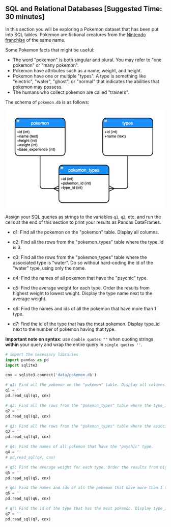
## SQL and Relational Databases [Suggested Time: 30 minutes]

In this section you will be exploring a Pokemon dataset that has been put into SQL tables. Pokemon are fictional creatures from the [Nintendo franchise](https://en.wikipedia.org/wiki/Pok%C3%A9mon) of the same name.

Some Pokemon facts that might be useful:
* The word "pokemon" is both singular and plural. You may refer to "one pokemon" or "many pokemon".
* Pokemon have attributes such as a name, weight, and height.
* Pokemon have one or multiple "types". A type is something like "electric", "water", "ghost", or "normal" that indicates the abilities that pokemon may possess.
* The humans who collect pokemon are called "trainers".

The schema of `pokemon.db` is as follows:

<img src="data/pokemon_db.png" alt="db schema" style="width:500px;"/>

Assign your SQL queries as strings to the variables `q1`, `q2`, etc. and run the cells at the end of this section to print your results as Pandas DataFrames.

- q1: Find all the pokemon on the "pokemon" table. Display all columns.  

  
- q2: Find all the rows from the "pokemon_types" table where the type_id is 3.


- q3: Find all the rows from the "pokemon_types" table where the associated type is "water". Do so without hard-coding the id of the "water" type, using only the name.


- q4: Find the names of all pokemon that have the "psychic" type.


- q5: Find the average weight for each type. Order the results from highest weight to lowest weight. Display the type name next to the average weight.


- q6: Find the names and ids of all the pokemon that have more than 1 type.


- q7: Find the id of the type that has the most pokemon. Display type_id next to the number of pokemon having that type. 


**Important note on syntax**: use `double quotes ""` when quoting strings **within** your query and wrap the entire query in `single quotes ''`.


```python
# import the necessary libraries
import pandas as pd
import sqlite3
```


```python
cnx = sqlite3.connect('data/pokemon.db')
```


```python
# q1: Find all the pokemon on the "pokemon" table. Display all columns. 
q1 = ''
pd.read_sql(q1, cnx)
```


```python
# q2: Find all the rows from the "pokemon_types" table where the type_id is 3.
q2 = ''
pd.read_sql(q2, cnx)
```


```python
# q3: Find all the rows from the "pokemon_types" table where the associated type is "water". Do so without hard-coding the id of the "water" type, using only the name.
q3 = ''
pd.read_sql(q3, cnx)
```


```python
# q4: Find the names of all pokemon that have the "psychic" type.
q4 = ''
# pd.read_sql(q4, cnx)
```


```python
# q5: Find the average weight for each type. Order the results from highest weight to lowest weight. Display the type name next to the average weight.
q5 = ''
pd.read_sql(q5, cnx)
```


```python
# q6: Find the names and ids of all the pokemon that have more than 1 type. 
q6 = ''
pd.read_sql(q6, cnx)
```


```python
# q7: Find the id of the type that has the most pokemon. Display type_id next to the number of pokemon having that type. 
q7 = ''
pd.read_sql(q7, cnx)
```
